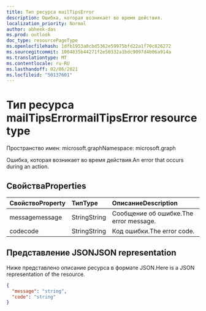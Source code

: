 ```yaml
---
title: Тип ресурса mailTipsError
description: Ошибка, которая возникает во время действия.
localization_priority: Normal
author: abheek-das
ms.prod: outlook
doc_type: resourcePageType
ms.openlocfilehash: 1dfb1953a0cbd5362e59975bfd22a1f70c826272
ms.sourcegitcommit: 1004835b44271f2e50332a1bdc9097d4b06a914a
ms.translationtype: MT
ms.contentlocale: ru-RU
ms.lasthandoff: 02/06/2021
ms.locfileid: "50137601"
---
```

# <a name="mailtipserror-resource-type"></a><span data-ttu-id="d83be-103">Тип ресурса mailTipsError</span><span class="sxs-lookup"><span data-stu-id="d83be-103">mailTipsError resource type</span></span>

<span data-ttu-id="d83be-104">Пространство имен: microsoft.graph</span><span class="sxs-lookup"><span data-stu-id="d83be-104">Namespace: microsoft.graph</span></span>

<span data-ttu-id="d83be-105">Ошибка, которая возникает во время действия.</span><span class="sxs-lookup"><span data-stu-id="d83be-105">An error that occurs during an action.</span></span>

## <a name="properties"></a><span data-ttu-id="d83be-106">Свойства</span><span class="sxs-lookup"><span data-stu-id="d83be-106">Properties</span></span>
| <span data-ttu-id="d83be-107">Свойство</span><span class="sxs-lookup"><span data-stu-id="d83be-107">Property</span></span>     | <span data-ttu-id="d83be-108">Тип</span><span class="sxs-lookup"><span data-stu-id="d83be-108">Type</span></span>   |<span data-ttu-id="d83be-109">Описание</span><span class="sxs-lookup"><span data-stu-id="d83be-109">Description</span></span>|
|:-----|:-----|:-----|
| <span data-ttu-id="d83be-110">message</span><span class="sxs-lookup"><span data-stu-id="d83be-110">message</span></span> | <span data-ttu-id="d83be-111">String</span><span class="sxs-lookup"><span data-stu-id="d83be-111">String</span></span> | <span data-ttu-id="d83be-112">Сообщение об ошибке.</span><span class="sxs-lookup"><span data-stu-id="d83be-112">The error message.</span></span> |
| <span data-ttu-id="d83be-113">code</span><span class="sxs-lookup"><span data-stu-id="d83be-113">code</span></span> | <span data-ttu-id="d83be-114">String</span><span class="sxs-lookup"><span data-stu-id="d83be-114">String</span></span> | <span data-ttu-id="d83be-115">Код ошибки.</span><span class="sxs-lookup"><span data-stu-id="d83be-115">The error code.</span></span> |

## <a name="json-representation"></a><span data-ttu-id="d83be-116">Представление JSON</span><span class="sxs-lookup"><span data-stu-id="d83be-116">JSON representation</span></span>

<span data-ttu-id="d83be-117">Ниже представлено описание ресурса в формате JSON.</span><span class="sxs-lookup"><span data-stu-id="d83be-117">Here is a JSON representation of the resource.</span></span>

<!-- {
  "blockType": "resource",
  "optionalProperties": [

  ],
  "@odata.type": "microsoft.graph.mailTipsError"
}-->

```json
{
  "message": "string",
  "code": "string"
}

```

<!-- uuid: 8fcb5dbc-d5aa-4681-8e31-b001d5168d79
2015-10-25 14:57:30 UTC -->
<!-- {
  "type": "#page.annotation",
  "description": "mailTipsError resource",
  "keywords": "",
  "section": "documentation",
  "tocPath": ""
}-->

